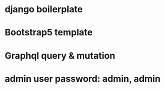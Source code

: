 # django boilerplate 
# Bootstrap5 template 
# Graphql query & mutation 

# admin user password: admin, admin


